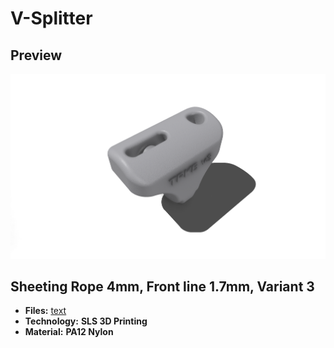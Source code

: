 # V-Splitter

## Preview

![v-splitter](sheeting_rope_4mm/front_line_1.7mm/variant_3/v-splitter_mjf.png)

## Sheeting Rope 4mm, Front line 1.7mm, Variant 3

- **Files:** [text](sheeting_rope_4mm/front_line_1.7mm/variant_3)
- **Technology:** **SLS 3D Printing**
- **Material:** **PA12 Nylon**
